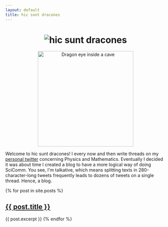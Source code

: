 ```yaml
---
layout: default
title: hic sunt dracones
---
```


<h1>
<div align="center">
  <img src="https://alves-nickolas.github.io/dracones/hicsuntwhite.png" alt="hic sunt dracones">
</div></h1>

<div align="center">
  <img src="https://alves-nickolas.github.io/dracones/dracones-eye.png" alt="Dragon eye inside a cave" width=300px">
</div>

Welcome to hic sunt dracones! I every now and then write threads on my [personal twitter](https://twitter.com/nickfismat) concerning Physics and Mathematics. Eventually I decided it was about time I created a blog to have a more logical way of doing SciComm. You see, I'm talkative, which means splitting texts in 280-character-long tweets frequently leads to dozens of tweets on a single thread. Hence, a blog. 


{% for post in site.posts %}
    <h2><a href="{{ post.url }}">{{ post.title }}</a></h2>
    {{ post.excerpt }}
{% endfor %}


